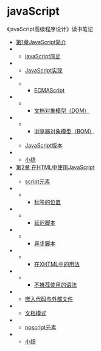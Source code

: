 
# javaScript
《javaScript高级程序设计》读书笔记

- [第1章JavaScript简介](https://github.com/carolineLH/javaScript/blob/master/chapter01/Foreword.md)
- - [javaScript简史](https://github.com/carolineLH/javaScript/blob/master/chapter01/01/01.md)
- - [JavaScript实现](https://github.com/carolineLH/javaScript/blob/master/chapter01/02/realize.md)
- - - [ECMAScript](https://github.com/carolineLH/javaScript/blob/master/chapter01/02/ECMAScript.md)
- - - [文档对象模型（DOM）](https://github.com/carolineLH/javaScript/blob/master/chapter01/02/DOM.md)
- - - [浏览器对象模型（BOM）](https://github.com/carolineLH/javaScript/blob/master/chapter01/02/BOM.md)
- - [JavaScript版本](https://github.com/carolineLH/javaScript/blob/master/chapter01/03/JavaScript%E7%89%88%E6%9C%AC.md)
- - [小结](https://github.com/carolineLH/javaScript/blob/master/chapter01/summary.md)
- [第2章 在HTML中使用JavaScript](https://github.com/carolineLH/javaScript/blob/master/chapter02/Foreword.md)
- - [script元素](https://github.com/carolineLH/javaScript/blob/master/chapter02/01/Foreword.md)
- - - [标签的位置](https://github.com/carolineLH/javaScript/blob/master/chapter02/01/position.md)
- - - [延迟脚本](https://github.com/carolineLH/javaScript/blob/master/chapter02/01/defer.md)
- - - [异步脚本](https://github.com/carolineLH/javaScript/blob/master/chapter02/01/async.md)
- - - [在XHTML中的用法](https://github.com/carolineLH/javaScript/blob/master/chapter02/01/XHTML.md)
- - - [不推荐使用的语法](https://github.com/carolineLH/javaScript/blob/master/chapter02/01/no-recommend.md)
- - [嵌入代码与外部文件](https://github.com/carolineLH/javaScript/blob/master/chapter02/02/Foreword.md)
- - [文档模式](https://github.com/carolineLH/javaScript/blob/master/chapter02/03/mode.md)
- - [noscript元素](https://github.com/carolineLH/javaScript/blob/master/chapter02/04/noscript.md)
- - [小结](https://github.com/carolineLH/javaScript/blob/master/chapter02/summary.md)
